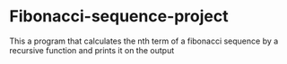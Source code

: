 # Fibonacci-sequence-project
This a program that calculates the nth term of a fibonacci sequence by a recursive function and prints it on the output
